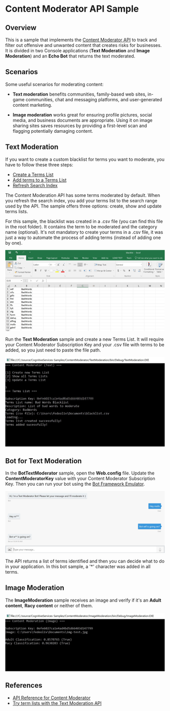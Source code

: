 # Content Moderator API Sample

## Overview

This is a sample that implements the [Content Moderator API](https://azure.microsoft.com/en-us/services/cognitive-services/content-moderator/) to track and filter out offensive and unwanted content that creates risks for businesses. It is divided in two Console applications (**Text Moderation** and **Image Moderation**) and an **Echo Bot** that returns the text moderated.

## Scenarios

Some useful scenarios for moderating content:

- **Text moderation** benefits communities, family-based web sites, in-game communities, chat and messaging platforms, and user-generated content marketing.

- **Image moderation** works great for ensuring profile pictures, social media, and business documents are appropriate. Using it on image sharing sites saves resources by providing a first-level scan and flagging potentially damaging content.

## Text Moderation

If you want to create a custom blacklist for terms you want to moderate, you have to follow these three steps:

- [Create a Terms List](https://westus.dev.cognitive.microsoft.com/docs/services/57cf755e3f9b070c105bd2c2/operations/57cf755e3f9b070868a1f67f)
- [Add terms to a Terms List](https://westus.dev.cognitive.microsoft.com/docs/services/57cf755e3f9b070c105bd2c2/operations/57cf755e3f9b070868a1f67b)
- [Refresh Search Index](https://westus.dev.cognitive.microsoft.com/docs/services/57cf755e3f9b070c105bd2c2/operations/57cf755e3f9b070868a1f684)

The Content Moderation API has some terms moderated by default. When you refresh the search index, you add your terms list to the search range used by the API. The sample offers three options: create, show and update terms lists.

For this sample, the blacklist was created in a .csv file (you can find this file in the root folder). It contains the term to be moderated and the category name (optional). It's not mandatory to create your terms in a .csv file, it was just a way to automate the process of adding terms (instead of adding one by one).

![Content Moderator sample](../media/content-moderator/img-01.JPG)

Run the **Text Moderation** sample and create a new Terms List. It will require your Content Moderator Subscription Key and your .csv file with terms to be added, so you just need to paste the file path.

![Content Moderator sample](../media/content-moderator/img-02.JPG)

## Bot for Text Moderation

In the **BotTextModerator** sample, open the **Web.config** file. Update the **ContentModeratorKey** value with your Content Moderator Subscription Key. Then you can run your bot using the [Bot Framework Emulator](https://github.com/Microsoft/BotFramework-Emulator).

![Content Moderator sample](../media/content-moderator/img-03.JPG)

The API returns a list of terms identified and then you can decide what to do in your application. In this bot sample, a '*' character was added in all terms.

## Image Moderation

The **ImageModeration** sample receives an image and verify if it's an **Adult content**, **Racy content** or neither of them.

![Content Moderator sample](../media/content-moderator/img-04.JPG)

## References

- [API Reference for Content Moderator](https://docs.microsoft.com/en-us/azure/cognitive-services/content-moderator/api-reference)
- [Try term lists with the Text Moderation API](https://docs.microsoft.com/en-us/azure/cognitive-services/content-moderator/try-terms-list-api)